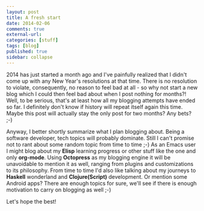 ```yaml
---
layout: post
title: A fresh start
date: 2014-02-06 
comments: true
external-url:
categories: [stuff]
tags: [blog]
published: true
sidebar: collapse
---
```

2014 has just started a month ago and I've painfully realized that I
didn't come up with any New Year's resolutions at that time. There is
no resolution to violate, consequently, no reason to feel bad at all -
so why not start a new blog which I could then feel bad about when I
post nothing for months?! Well, to be serious, that's at least how all
my blogging attempts have ended so far. I definitely don't know if
history will repeat itself again this time. Maybe this post will actually stay the
only post for two months? Any bets? ;-)

Anyway, I better shortly summarize what I plan blogging about. Being a
software developer, tech topics will probably dominate. Still I can't
promise not to rant about some random topic from time to time ;-) As
an Emacs user I might blog about my **Elisp** learning progress or other
stuff like the one and only **org-mode**. Using **Octopress** as my blogging
engine it will be unavoidable to mention it as well, ranging from
plugins and customizations to its philosophy. From time to time I'd also
like talking about my journeys to **Haskell** wonderland and
**Clojure(Script)** development. Or mention some Android apps? There are
enough topics for sure, we'll see if there is enough motivation to
carry on blogging as well ;-)

Let's hope the best!
